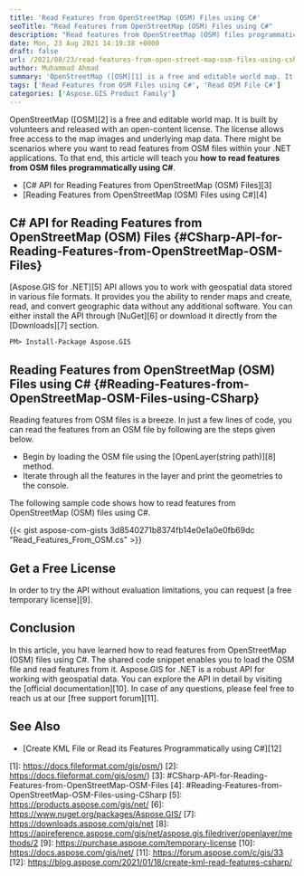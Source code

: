 ```yaml
---
title: 'Read Features from OpenStreetMap (OSM) Files using C#'
seoTitle: "Read Features from OpenStreetMap (OSM) Files using C#"
description: "Read features from OpenStreetMap (OSM) files programmatically using C#. Read OSM features within your .NET applications with just a few lines of code."
date: Mon, 23 Aug 2021 14:19:38 +0000
draft: false
url: /2021/08/23/read-features-from-open-street-map-osm-files-using-csharp/
author: Muhammad Ahmad
summary: 'OpenStreetMap ([OSM][1] is a free and editable world map. It is built by volunteers and released with an open-content license. The license allows free access to the map images and underlying map data. There might be scenarios where you want to read features from OSM files within your .NET applications. To that end, this article will teach you **how to read features from OSM files programmatically using C#**.'
tags: ['Read Features from OSM Files using C#', 'Read OSM File C#']
categories: ['Aspose.GIS Product Family']
---
```


OpenStreetMap ([OSM][2] is a free and editable world map. It is built by volunteers and released with an open-content license. The license allows free access to the map images and underlying map data. There might be scenarios where you want to read features from OSM files within your .NET applications. To that end, this article will teach you **how to read features from OSM files programmatically using C#**.

*   [C# API for Reading Features from OpenStreetMap (OSM) Files][3]
*   [Reading Features from OpenStreetMap (OSM) Files using C#][4]

## C# API for Reading Features from OpenStreetMap (OSM) Files {#CSharp-API-for-Reading-Features-from-OpenStreetMap-OSM-Files}

[Aspose.GIS for .NET][5] API allows you to work with geospatial data stored in various file formats. It provides you the ability to render maps and create, read, and convert geographic data without any additional software. You can either install the API through [NuGet][6] or download it directly from the [Downloads][7] section.

```
PM> Install-Package Aspose.GIS
```

## Reading Features from OpenStreetMap (OSM) Files using C# {#Reading-Features-from-OpenStreetMap-OSM-Files-using-CSharp}

Reading features from OSM files is a breeze. In just a few lines of code, you can read the features from an OSM file by following are the steps given below.

*   Begin by loading the OSM file using the [OpenLayer(string path)][8] method.
*   Iterate through all the features in the layer and print the geometries to the console.

The following sample code shows how to read features from OpenStreetMap (OSM) files using C#.

{{< gist aspose-com-gists 3d8540271b8374fb14e0e1a0e0fb69dc "Read_Features_From_OSM.cs" >}}

## Get a Free License

In order to try the API without evaluation limitations, you can request [a free temporary license][9].

## Conclusion

In this article, you have learned how to read features from OpenStreetMap (OSM) files using C#. The shared code snippet enables you to load the OSM file and read features from it. Aspose.GIS for .NET is a robust API for working with geospatial data. You can explore the API in detail by visiting the [official documentation][10]. In case of any questions, please feel free to reach us at our [free support forum][11].

## See Also

*   [Create KML File or Read its Features Programmatically using C#][12]




[1]: https://docs.fileformat.com/gis/osm/)
[2]: https://docs.fileformat.com/gis/osm/)
[3]: #CSharp-API-for-Reading-Features-from-OpenStreetMap-OSM-Files
[4]: #Reading-Features-from-OpenStreetMap-OSM-Files-using-CSharp
[5]: https://products.aspose.com/gis/net/
[6]: https://www.nuget.org/packages/Aspose.GIS/
[7]: https://downloads.aspose.com/gis/net
[8]: https://apireference.aspose.com/gis/net/aspose.gis.filedriver/openlayer/methods/2
[9]: https://purchase.aspose.com/temporary-license
[10]: https://docs.aspose.com/gis/net/
[11]: https://forum.aspose.com/c/gis/33
[12]: https://blog.aspose.com/2021/01/18/create-kml-read-features-csharp/





